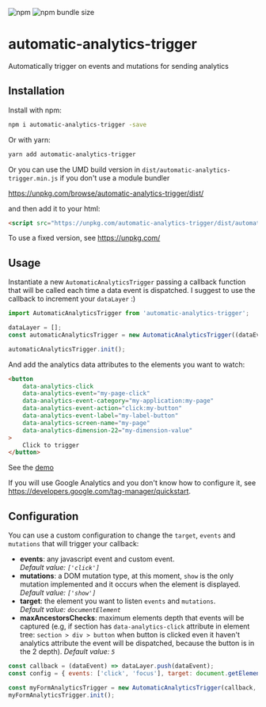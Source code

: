 ![npm](https://img.shields.io/npm/v/automatic-analytics-trigger) ![npm bundle size](https://img.shields.io/bundlephobia/min/automatic-analytics-trigger)

# automatic-analytics-trigger
Automatically trigger on events and mutations for sending analytics

## Installation

Install with npm:

```sh
npm i automatic-analytics-trigger -save
```

Or with yarn:

```sh
yarn add automatic-analytics-trigger
```

Or you can use the UMD build version in `dist/automatic-analytics-trigger.min.js` if you don't use a module bundler

https://unpkg.com/browse/automatic-analytics-trigger/dist/

and then add it to your html:

```html
<script src="https://unpkg.com/automatic-analytics-trigger/dist/automatic-analytics-trigger.min.js"></script>
```

To use a fixed version, see https://unpkg.com/

## Usage

Instantiate a new `AutomaticAnalyticsTrigger` passing a callback function that will be called each time a data event is dispatched. I suggest to use the callback to increment your `dataLayer` :)

```js
import AutomaticAnalyticsTrigger from 'automatic-analytics-trigger';

dataLayer = [];
const automaticAnalyticsTrigger = new AutomaticAnalyticsTrigger((dataEvent) => dataLayer.push(dataEvent));

automaticAnalyticsTrigger.init();

```

And add the analytics data attributes to the elements you want to watch:

```html
<button
    data-analytics-click 
    data-analytics-event="my-page-click"
    data-analytics-event-category="my-application:my-page"
    data-analytics-event-action="click:my-button"
    data-analytics-event-label="my-label-button"
    data-analytics-screen-name="my-page"
    data-analytics-dimension-22="my-dimension-value"
>
    Click to trigger
</button>
```

See the [demo](https://flaviabertoni.github.io/automatic-analytics-trigger/)

If you will use Google Analytics and you don't know how to configure it, see https://developers.google.com/tag-manager/quickstart.


## Configuration

You can use a custom configuration to change the `target`, `events` and `mutations` that will trigger your callback:

- **events**: any javascript event and custom event.  
  _Default value: `['click']`_
- **mutations**: a DOM mutation type, at this moment, `show`  is the only mutation implemented and it occurs when the element is displayed.  
  _Default value:  `['show']`_
- **target**: the element you want to listen `events` and `mutations`.  
  _Default value: `documentElement`_
- **maxAncestorsChecks**: maximum elements depth that events will be captured (e.g, if section has `data-analytics-click` attribute in element tree: `section > div > button` when button is clicked even it haven't analytics attribute the event will be dispatched, because the button is in the 2 depth).
  _Default value: `5`_

```js
const callback = (dataEvent) => dataLayer.push(dataEvent);
const config = { events: ['click', 'focus'], target: document.getElementById('my-form')}

const myFormAnalyticsTrigger = new AutomaticAnalyticsTrigger(callback, config);
myFormAnalyticsTrigger.init();

```

